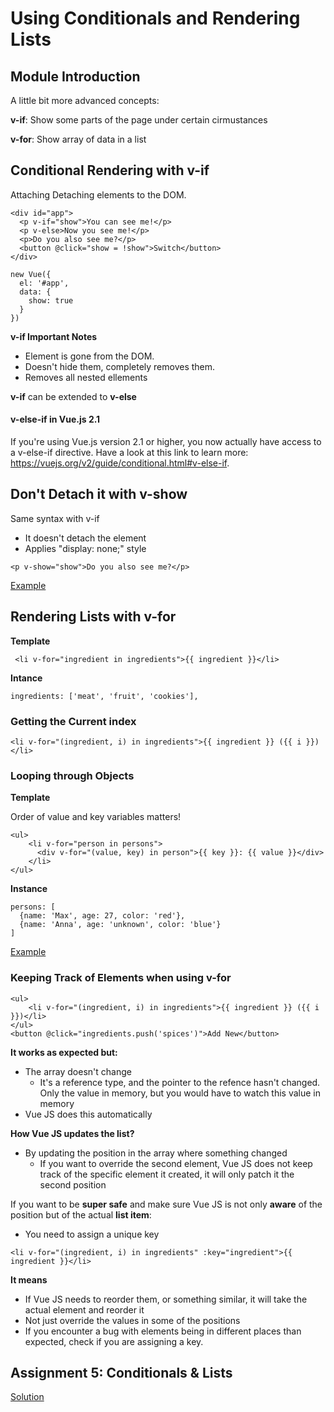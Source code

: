 # Using Conditionals and Rendering Lists

## Module Introduction

A little bit more advanced concepts:

**v-if**: Show some parts of the page under certain cirmustances

**v-for**: Show array of data in a list

## Conditional Rendering with v-if

Attaching Detaching elements to the DOM.

```
<div id="app">
  <p v-if="show">You can see me!</p>
  <p v-else>Now you see me!</p>
  <p>Do you also see me?</p>
  <button @click="show = !show">Switch</button>
</div>
```

```
new Vue({
  el: '#app',
  data: {
    show: true
  }
})
```

**v-if Important Notes**

* Element is gone from the DOM. 
* Doesn't hide them, completely removes them.
* Removes all nested ellements

**v-if** can be extended to **v-else**

#### v-else-if in Vue.js 2.1
If you're using Vue.js version 2.1 or higher, you now actually have access to a v-else-if  directive. Have a look at this link to learn more: https://vuejs.org/v2/guide/conditional.html#v-else-if.


## Don't Detach it with v-show
Same syntax with v-if

* It doesn't detach the element
* Applies "display: none;" style

```
<p v-show="show">Do you also see me?</p>
```

[Example](https://codepen.io/ioanmeri/pen/qBBRBdO)

## Rendering Lists with v-for
**Template**
```
 <li v-for="ingredient in ingredients">{{ ingredient }}</li>
```

**Intance**
```
ingredients: ['meat', 'fruit', 'cookies'],
```

### Getting the Current index

```
<li v-for="(ingredient, i) in ingredients">{{ ingredient }} ({{ i }})</li>
```

### Looping through Objects
**Template**

Order of value and key variables matters!

```
<ul>
	<li v-for="person in persons">
	  <div v-for="(value, key) in person">{{ key }}: {{ value }}</div>
	</li>
</ul>
```

**Instance**

```
persons: [
  {name: 'Max', age: 27, color: 'red'},
  {name: 'Anna', age: 'unknown', color: 'blue'}
]
```

[Example](https://codepen.io/ioanmeri/pen/ZEELRQa)

### Keeping Track of Elements when using v-for
```
<ul>
	<li v-for="(ingredient, i) in ingredients">{{ ingredient }} ({{ i }})</li>
</ul>
<button @click="ingredients.push('spices')">Add New</button>
```

**It works as expected but:**

* The array doesn't change
	* It's a reference type, and the pointer to the refence hasn't changed. Only the value in memory, but you would have to watch this value in memory
* Vue JS does this automatically

**How Vue JS updates the list?**

* By updating the position in the array where something changed
  * If you want to override the second element, Vue JS does not keep track of the specific element it created, it will only patch it the second position


If you want to be **super safe** and make sure Vue JS is not only **aware** of the position but of the actual **list item**:

* You need to assign a unique key

```
<li v-for="(ingredient, i) in ingredients" :key="ingredient">{{ ingredient }}</li>
```
**It means**

* If Vue JS needs to reorder them, or something similar, it will take the actual element and reorder it
* Not just override the values in some of the positions
* If you encounter a bug with elements being in different places than expected, check if you are assigning a key.

## Assignment 5: Conditionals & Lists
[Solution](https://codepen.io/ioanmeri/pen/gOOgjPR)